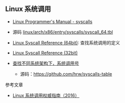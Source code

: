 ## Linux 系统调用

- [Linux Programmer's Manual - syscalls](http://man7.org/linux/man-pages/man2/syscalls.2.html)
- 源码 [linux/arch/x86/entry/syscalls/syscall_64.tbl](https://github.com/torvalds/linux/blob/master/arch/x86/entry/syscalls/syscall_64.tbl)
- [Linux Syscall Reference (64bit)](https://syscalls64.paolostivanin.com/): 查找系统调用的定义
- [Linux Syscall Reference (32bit)](https://syscalls32.paolostivanin.com/)

- [查找不同系统架构下，系统调用号](https://fedora.juszkiewicz.com.pl/syscalls.html)
  - 源码：https://github.com/hrw/syscalls-table

参考文章

- [Linux 系统调用权威指南（2016）](http://arthurchiao.art/blog/system-call-definitive-guide-zh/)
